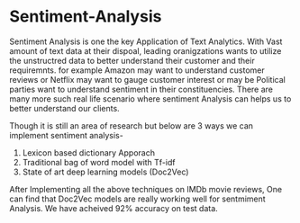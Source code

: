 # Sentiment-Analysis

Sentiment Analysis is one the key Application of Text Analytics. With Vast amount of text data at their dispoal, leading oranigzations wants to utilize the unstructred data to better understand their customer and their requiremnts. 
for example Amazon may want to understand customer reviews or Netflix may want to gauge customer interest or may be Political parties want to understand sentiment in their constituencies. There are many more such real life scenario where sentiment Analysis can helps us to better understand our clients.

Though it is still an area of research but below are 3 ways we can implement sentiment analysis-

1) Lexicon based dictionary Apporach
2) Traditional bag of word model with Tf-idf
3) State of art deep learning models (Doc2Vec) 

After Implementing all the above techniques on IMDb movie reviews, One can find that Doc2Vec models are really working well for sentmiment Analysis. We have acheived 92% accuracy on test data.
